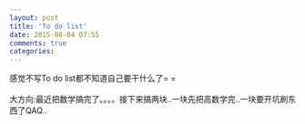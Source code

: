 ```yaml
---
layout: post
title: 'To do list'
date: 2015-08-04 07:55
comments: true
categories: 
---
```

感觉不写To do list都不知道自己要干什么了= =
<br>
<br>
大方向:最近把数学搞完了。。。。接下来搞两块..一块先把高数学完..一块要开坑刷东西了QAQ..
